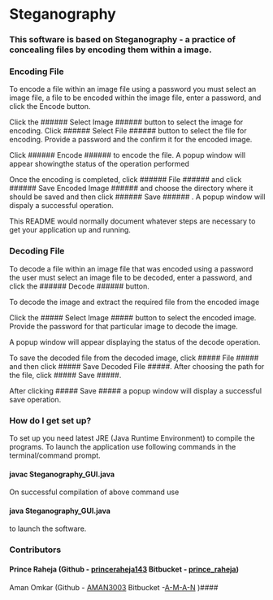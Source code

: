 # Steganography #

### This software is based on Steganography - a practice of concealing files by encoding them within a image. ###

### Encoding File ###
To encode a file within an image file using a password you must select an image file, a file to be encoded within the image file, enter a password, and click the Encode button.

Click the ###### Select Image ###### button to select the image for encoding.
Click ###### Select File ###### button to select the file for encoding.
Provide a password and the confirm it for the encoded image.

Click ###### Encode ###### to encode the file.
A popup window will appear showingthe status of the operation performed

Once the encoding is completed, click ###### File ###### and click ###### Save Encoded Image ###### and choose the directory where it should be saved and then click  ###### Save ###### .
A popup window will dispaly a successful operation.

This README would normally document whatever steps are necessary to get your application up and running.


### Decoding File  ###

To decode a file within an image file that was encoded using a password the user must select an image file to be decoded, enter a password, and click the  ###### Decode ######  button.

To decode the image and extract the required file from the encoded image 

Click the ##### Select Image ##### button to select the encoded image.
Provide the password for that particular image to decode the image.

 A popup window will appear displaying the status of the decode operation.

 To save the decoded file from the decoded image, click ##### File #####  and then click ##### Save Decoded File #####.  After choosing the path for the file, click ##### Save #####.

 After clicking ##### Save #####  a popup window will display a successful save operation.




### How do I get set up? ###

To set up you need latest JRE (Java Runtime Environment) to compile the programs. To launch the application use following commands in the terminal/command prompt.
#### javac Steganography_GUI.java ####
On successful compilation of above command use 
#### java Steganography_GUI.java #### 
to launch the software.


### Contributors ###
#### Prince Raheja (Github - [princeraheja143](https://github.com/princeraheja143)        Bitbucket - [prince_raheja](https://bitbucket.org/prince_raheja/))
Aman Omkar (Github - [AMAN3003](https://github.com/AMAN3003)  Bitbucket -[A-M-A-N](https://bitbucket.org/A-M-A-N/) )####
